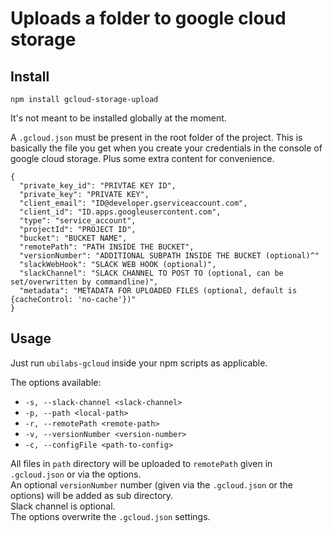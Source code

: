 # Uploads a folder to google cloud storage

## Install

```
npm install gcloud-storage-upload
```

It's not meant to be installed globally at the moment.

A `.gcloud.json` must be present in the root folder of the project. This is basically the file you get when you create your credentials in the console of google cloud storage. Plus some extra content for convenience.

```
{
  "private_key_id": "PRIVTAE KEY ID",
  "private_key": "PRIVATE KEY",
  "client_email": "ID@developer.gserviceaccount.com",
  "client_id": "ID.apps.googleusercontent.com",
  "type": "service_account",
  "projectId": "PROJECT ID",
  "bucket": "BUCKET NAME",
  "remotePath": "PATH INSIDE THE BUCKET",
  "versionNumber": "ADDITIONAL SUBPATH INSIDE THE BUCKET (optional)^"
  "slackWebHook": "SLACK WEB HOOK (optional)",
  "slackChannel": "SLACK CHANNEL TO POST TO (optional, can be set/overwritten by commandline)",
  "metadata": "METADATA FOR UPLOADED FILES (optional, default is {cacheControl: 'no-cache'})"
}
```

## Usage

Just run `ubilabs-gcloud` inside your npm scripts as applicable.

The options available:

* `-s, --slack-channel <slack-channel>`
* `-p, --path <local-path>`
* `-r, --remotePath <remote-path>`
* `-v, --versionNumber <version-number>`
* `-c, --configFile <path-to-config>`

All files in `path` directory will be uploaded to `remotePath` given in `.gcloud.json` or via the options.  
An optional `versionNumber` number (given via the `.gcloud.json` or the options) will be added as sub directory.  
Slack channel is optional.  
The options overwrite the `.gcloud.json` settings.
